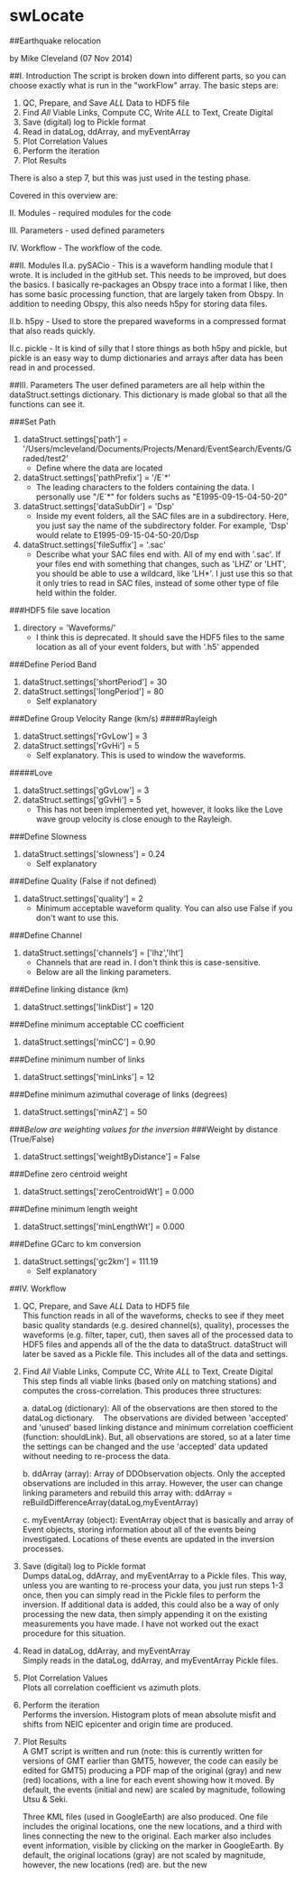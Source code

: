 swLocate
========

##Earthquake relocation

by Mike Cleveland (07 Nov 2014)



##I. Introduction
The script is broken down into different parts, so you can choose exactly what is run
in the "workFlow" array. The basic steps are:

1. QC, Prepare, and Save *ALL* Data to HDF5 file 
2. Find *All* Viable Links, Compute CC, Write *ALL* to Text, Create Digital
3. Save (digital) log to Pickle format
4. Read in dataLog, ddArray, and myEventArray
5. Plot Correlation Values
6. Perform the iteration
7. Plot Results

There is also a step 7, but this was just used in the testing phase.

Covered in this overview are:

II. Modules 
	- required modules for the code
	
III. Parameters 
	- used defined parameters
	
IV. Workflow
	- The workflow of the code.


##II. Modules
II.a. pySACio - This is a waveform handling module that I wrote. It is included in the 
					gitHub set. This needs to be improved, but does the basics. I basically
					re-packages an Obspy trace into a format I like, then has some basic
					processing function, that are largely taken from Obspy. In addition
					to needing Obspy, this also needs h5py for storing data files.
					
II.b. h5py - Used to store the prepared waveforms in a compressed format that also reads
				quickly.

II.c. pickle - It is kind of silly that I store things as both h5py and pickle, but pickle
					is an easy way to dump dictionaries and arrays after data has been
					read in and processed.

##III. Parameters
The user defined parameters are all help within the dataStruct.settings dictionary. This
dictionary is made global so that all the functions can see it.

###Set Path 
1. dataStruct.settings['path'] = '/Users/mcleveland/Documents/Projects/Menard/EventSearch/Events/Graded/test2'
	* Define where the data are located
2. dataStruct.settings['pathPrefix'] = '/E`*'
	* The leading characters to the folders containing the data. I personally use "/E`*" for
		folders suchs as "E1995-09-15-04-50-20"
3. dataStruct.settings['dataSubDir'] = 'Dsp'
	* Inside my event folders, all the SAC files are in a subdirectory. Here, you just say the 
		name of the subdirectory folder. For example, 'Dsp' would relate to 
		E1995-09-15-04-50-20/Dsp
4. dataStruct.settings['fileSuffix'] = '.sac'
	* Describe what your SAC files end with. All of my end with '.sac'. If your files
		end with something that changes, such as 'LHZ' or 'LHT', you should be able to
		use a wildcard, like 'LH*'. I just use this so that it only tries to read in SAC
		files, instead of some other type of file held within the folder.

###HDF5 file save location 
1. directory = 'Waveforms/'
	* I think this is deprecated. It should save the HDF5 files to the same location
		as all of your event folders, but with '.h5' appended

###Define Period Band 
1. dataStruct.settings['shortPeriod'] = 30
2. dataStruct.settings['longPeriod']  = 80
	* Self explanatory

###Define Group Velocity Range (km/s) 
#####Rayleigh 
1. dataStruct.settings['rGvLow'] = 3
2. dataStruct.settings['rGvHi']  = 5
	* Self explanatory. This is used to window the waveforms.

#####Love 
1. dataStruct.settings['gGvLow'] = 3
2. dataStruct.settings['gGvHi']  = 5
	* This has not been implemented yet, however, it looks like the Love wave group
		velocity is close enough to the Rayleigh.
	
###Define Slowness 
1. dataStruct.settings['slowness'] = 0.24
	* Self explanatory

###Define Quality (False if not defined) 
1. dataStruct.settings['quality'] = 2
	* Minimum acceptable waveform quality. You can also use False if you don't want to use
		this.

###Define Channel 
1. dataStruct.settings['channels'] = ['lhz','lht']
	* Channels that are read in. I don't think this is case-sensitive.
	* Below are all the linking parameters.

###Define linking distance (km) 
1. dataStruct.settings['linkDist'] = 120

###Define minimum acceptable CC coefficient 
1. dataStruct.settings['minCC'] = 0.90

###Define minimum number of links 
1. dataStruct.settings['minLinks'] = 12

###Define minimum azimuthal coverage of links (degrees) 
1. dataStruct.settings['minAZ'] = 50

###*Below are weighting values for the inversion*
###Weight by distance (True/False) 
1. dataStruct.settings['weightByDistance'] = False

###Define zero centroid weight 
1. dataStruct.settings['zeroCentroidWt'] = 0.000

###Define minimum length weight 
1. dataStruct.settings['minLengthWt'] = 0.000

###Define GCarc to km conversion 
1. dataStruct.settings['gc2km'] = 111.19
	* Self explanatory



##IV. Workflow
1. QC, Prepare, and Save *ALL* Data to HDF5 file<br>
	This function reads in all of the waveforms, checks to see if they meet basic quality
	standards (e.g. desired channel(s), quality), processes the waveforms (e.g. filter, 
	taper, cut), then saves all of the processed data to HDF5 files and appends all of the
	the data to dataStruct. dataStruct will later be saved as a Pickle file. This includes
	all of the data and settings.
	
2. Find *All* Viable Links, Compute CC, Write *ALL* to Text, Create Digital<br>
	This step finds all viable links (based only on matching stations) and computes the
	cross-correlation. This produces three structures:
	
	a. dataLog (dictionary): All of the observations are then stored to the dataLog dictionary. 
	&nbsp;&nbsp;&nbsp;The observations are divided between 'accepted' and 'unused' based linking distance
		and minimum correlation coefficient (function: shouldLink). But, all observations 
		are stored, so at a later time the settings can be changed and the use 'accepted' 
		data updated without needing to re-process the data.
	
	b. ddArray (array): Array of DDObservation objects. Only the accepted observations
		are included in this array. However, the user can change linking parameters and
		rebuild this array with:
			ddArray = reBuildDifferenceArray(dataLog,myEventArray)
	
	c. myEventArray (object): EventArray object that is basically and array of Event objects,
		storing information about all of the events being investigated. Locations of these
		events are updated in the inversion processes.
	
3. Save (digital) log to Pickle format<br>
	Dumps dataLog, ddArray, and myEventArray to a Pickle files. This way, unless you are 
	wanting to re-process your data, you just run steps 1-3 once, then you can simply read 
	in the Pickle files to perform the inversion. If additional data is added, this could
	also be a way of only processing the new data, then simply appending it on the existing
	measurements you have made. I have not worked out the exact procedure for this situation.
	
4. Read in dataLog, ddArray, and myEventArray<br>
	Simply reads in the dataLog, ddArray, and myEventArray Pickle files.
	
5. Plot Correlation Values<br>
	Plots all correlation coefficient vs azimuth plots.
	
6. Perform the iteration<br>
	Performs the inversion. Histogram plots of mean absolute misfit and shifts from
	NEIC epicenter and origin time are produced.

7. Plot Results<br>
	A GMT script is written and run (note: this is currently written for 
	versions of GMT earlier than GMT5, however, the code can easily be edited for GMT5)
	producing a PDF map of the original (gray) and new (red) locations, with a line for
	each event showing how it moved. By default, the events (initial and new) are scaled
	by magnitude, following Utsu & Seki.
	
	Three KML files (used in GoogleEarth) are also produced. One file includes the original
	locations, one the new locations, and a third with lines connecting the new to the
	original. Each marker also includes event information, visible by clicking on the
	marker in GoogleEarth. By default, the original locations (gray) are not scaled by 
	magnitude, however, the new locations (red) are.
	but the new


